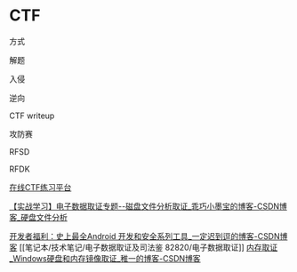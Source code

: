 # CTF

方式

解题

入侵

逆向

CTF writeup

攻防赛

RFSD

RFDK

[在线CTF练习平台](https://www.cnblogs.com/zhaijiahui/p/13072893.html)

[【实战学习】电子数据取证专题--磁盘文件分析取证_乖巧小墨宝的博客-CSDN博客_硬盘文件分析](https://blog.csdn.net/mozhe_/article/details/89174896)

[开发者福利：史上最全Android 开发和安全系列工具_一定迟到逗的博客-CSDN博客](https://blog.csdn.net/weixin_42651205/article/details/84822625?utm_medium=distribute.pc_relevant.none-task-blog-2%7Edefault%7EOPENSEARCH%7Edefault-16.no_search_link&depth_1-utm_source=distribute.pc_relevant.none-task-blog-2%7Edefault%7EOPENSEARCH%7Edefault-16.no_search_link)
[[笔记本/技术笔记/电子数据取证及司法鉴 82820/电子数据取证]]
[内存取证_Windows硬盘和内存镜像取证_稚一的博客-CSDN博客](https://blog.csdn.net/weixin_33326218/article/details/112579473)